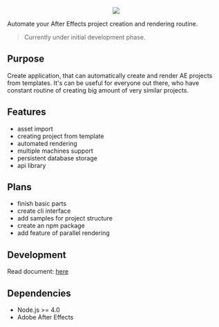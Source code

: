 <div style="text-align:center"><img src ="https://cloud.githubusercontent.com/assets/2182108/13123763/8215afc6-d5c6-11e5-8462-039165c84e2f.png" /></div>

Automate your After Effects project creation and rendering routine.

>Currently under initial development phase.

## Purpose
Create application, that can automatically create and render AE projects from templates. It's can be useful for everyone out there, who have constant routine of creating big amount of very similar projects. 

## Features
- asset import
- creating project from template
- automated rendering
- multiple machines support
- persistent database storage
- api library

## Plans
- finish basic parts
- create cli interface
- add samples for project structure
- create an npm package
- add feature of parallel rendering

## Development
Read document: [here](DEVELOPMENT.md)

## Dependencies
- Node.js >= 4.0
- Adobe After Effects
